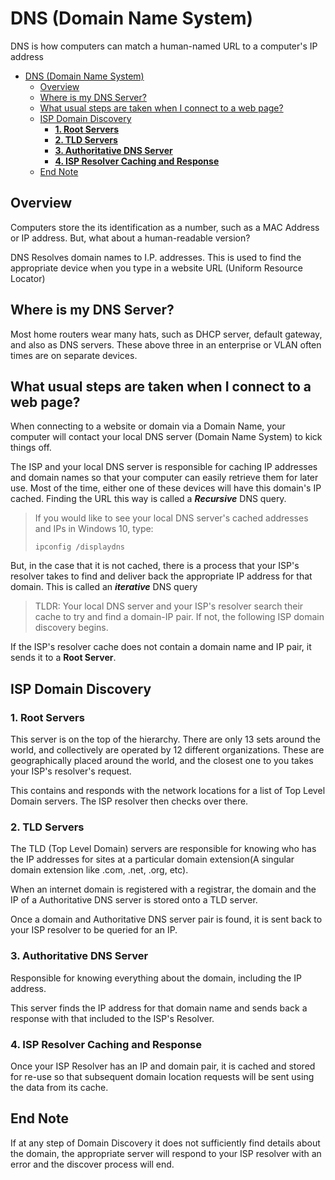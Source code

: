 # DNS (Domain Name System)

DNS is how computers can match a human-named URL to a computer's IP address

- [DNS (Domain Name System)](#dns-domain-name-system)
  - [Overview](#overview)
  - [Where is my DNS Server?](#where-is-my-dns-server)
  - [What usual steps are taken when I connect to a web page?](#what-usual-steps-are-taken-when-i-connect-to-a-web-page)
  - [ISP Domain Discovery](#isp-domain-discovery)
    - [**1. Root Servers**](#1-root-servers)
    - [**2. TLD Servers**](#2-tld-servers)
    - [**3. Authoritative DNS Server**](#3-authoritative-dns-server)
    - [**4. ISP Resolver Caching and Response**](#4-isp-resolver-caching-and-response)
  - [End Note](#end-note)

## Overview

Computers store the its identification as a number, such as a MAC Address or IP address. But, what about a human-readable version?

DNS Resolves domain names to I.P. addresses. This is used to find the appropriate device when you type in a website URL (Uniform Resource Locator)

## Where is my DNS Server?

Most home routers wear many hats, such as DHCP server, default gateway, and also as DNS servers. These above three in an enterprise or VLAN often times are on separate devices.

## What usual steps are taken when I connect to a web page?

When connecting to a website or domain via a Domain Name, your computer will contact your local DNS server (Domain Name System) to kick things off.

The ISP and your local DNS server is responsible for caching IP addresses and domain names so that your computer can easily retrieve them for later use. Most of the time, either one of these devices will have this domain's IP cached. Finding the URL this way is called a **_Recursive_** DNS query.

> If you would like to see your local DNS server's cached addresses and IPs in Windows 10, type:
>
> `ipconfig /displaydns`

But, in the case that it is not cached, there is a process that your ISP's resolver takes to find and deliver back the appropriate IP address for that domain. This is called an **_iterative_** DNS query

> TLDR: Your local DNS server and your ISP's resolver search their cache to try and find a domain-IP pair. If not, the following ISP domain discovery begins.

If the ISP's resolver cache does not contain a domain name and IP pair, it sends it to a **Root Server**.

## ISP Domain Discovery

### **1. Root Servers**

This server is on the top of the hierarchy. There are only 13 sets around the world, and collectively are operated by 12 different organizations. These are geographically placed around the world, and the closest one to you takes your ISP's resolver's request.

This contains and responds with the network locations for a list of Top Level Domain servers. The ISP resolver then checks over there.

### **2. TLD Servers**

The TLD (Top Level Domain) servers are responsible for knowing who has the IP addresses for sites at a particular domain extension(A singular domain extension like .com, .net, .org, etc).

When an internet domain is registered with a registrar, the domain and the IP of a  Authoritative DNS server is stored onto a TLD server.

Once a domain and Authoritative DNS server pair is found, it is sent back to your ISP resolver to be queried for an IP.

### **3. Authoritative DNS Server**

Responsible for knowing everything about the domain, including the IP address.

This server finds the IP address for that domain name and sends back a response with that included to the ISP's Resolver.

### **4. ISP Resolver Caching and Response**

Once your ISP Resolver has an IP and domain pair, it is cached and stored for re-use so that subsequent domain location requests will be sent using the data from its cache.

## End Note

If at any step of Domain Discovery it does not sufficiently find details about the domain, the appropriate server will respond to your ISP resolver with an error and the discover process will end.
